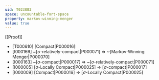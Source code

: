 ```yaml
---
uid: T023803
space: uncountable-fort-space
property: markov-winning-menger
value: true
---
```

[[Proof]]

* [T000610] [Compact|P000016]
* [I000166] ~[$\sigma$-relatively-compact|P000071] => ~[Markov-Winning Menger|P000070]
* [I000163] ~[$\sigma$-compact|P000017] => ~[$\sigma$-relatively-compact|P000071]
* [I000005] [$\sigma$-Locally Compact|P000025] => [$\sigma$-compact|P000017]
* [I000009] [Compact|P000016] => [$\sigma$-Locally Compact|P000025]

